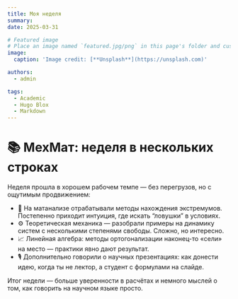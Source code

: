 ```yaml
---
title: Моя неделя
summary: 
date: 2025-03-31

# Featured image
# Place an image named `featured.jpg/png` in this page's folder and customize its options here.
image:
  caption: 'Image credit: [**Unsplash**](https://unsplash.com)'

authors:
  - admin

tags:
  - Academic
  - Hugo Blox
  - Markdown
---
```


# 📚 МехМат: неделя в нескольких строках

Неделя прошла в хорошем рабочем темпе — без перегрузов, но с ощутимым продвижением:

- 🧮 На матанализе отрабатывали методы нахождения экстремумов. Постепенно приходит интуиция, где искать “ловушки” в условиях.
- ⚙️ Теоретическая механика — разобрали примеры на динамику систем с несколькими степенями свободы. Сложно, но интересно.
- 📈 Линейная алгебра: методы ортогонализации наконец-то «сели» на место — практики явно дают результат.
- 🎙️ Дополнительно говорили о научных презентациях: как донести идею, когда ты не лектор, а студент с формулами на слайде.

Итог недели — больше уверенности в расчётах и немного мыслей о том, как говорить на научном языке просто.


